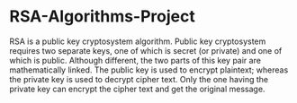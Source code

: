 # RSA-Algorithms-Project
RSA is a public key cryptosystem algorithm. Public key cryptosystem requires two separate keys, one of which is secret (or private) and one of which is public. Although different, the two parts of this key pair are mathematically linked. The public key is used to encrypt plaintext; whereas the private key is used to decrypt cipher text. Only the one having the private key can encrypt the cipher text and get the original message.

